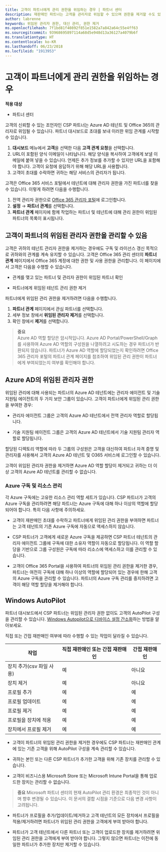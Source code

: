 ```yaml
---
title: 고객이 파트너에게 관리 권한을 위임하는 경우 | 파트너 센터
description: 재판매인 파트너는 고객을 관리자로 위임할 수 있으며 권한을 제거할 수도 있습니다.
author: labrenne
keywords: 위임된 관리자 권한, 대신 관리, 권한 제거
ms.openlocfilehash: 7f1bd81f40892f851e1582a7a842a64c55e4ff63
ms.sourcegitcommit: 93968695897114a68d5e948d13a36127a4079b6f
ms.translationtype: HT
ms.contentlocale: ko-KR
ms.lasthandoff: 06/23/2018
ms.locfileid: "1913953"
---
```

# <a name="customers-delegate-administration-privileges-to-partners"></a>고객이 파트너에게 관리 권한을 위임하는 경우

**적용 대상**

-  파트너 센터

고객의 신뢰할 수 있는 조언자인 CSP 파트너는 Azure AD 테넌트 및 Office 365의 관리자로 위임될 수 있습니다. 파트너 대시보드로 초대를 보내 이러한 위임 관계를 시작할 수 있습니다. 

1. **대시보드** 메뉴에서 **고객**을 선택한 다음 **고객 관계 요청**을 선택합니다.
2. URL이 포함된 양식 이메일이 나타납니다. 해당 양식을 복사하여 고객에게 보낼 이메일에 붙여 넣을 수 있습니다. 언제든 추가 정보를 추가할 수 있지만 URL을 포함해야 합니다. 고객이 요청에 응답하기 위해 해당 URL을 사용합니다.  
3. 고객이 초대를 수락하면 귀하는 해당 서비스의 관리자가 됩니다.

고객은 Office 365 서비스 포털에서 테넌트에 대해 관리자 권한을 가진 파트너를 찾을 수 있습니다. 이렇게 하려면 다음을 수행합니다.

1. 전역 관리자 권한으로 [Office 365 관리자 포털](https://portal.office.com/adminportal)에 로그인합니다.
2. **설정** → **파트너 관계**를 선택합니다.
3. **파트너 관계** 페이지에 함께 작업하는 파트너 및 테넌트에 대해 관리 권한이 위임된 파트너의 목록이 표시됩니다.

## <a name="customers-can-manage-a-partners-delegated-admin-privileges"></a>고객이 파트너의 위임된 관리자 권한을 관리할 수 있음 

고객은 귀하의 테넌트 관리자 권한을 제거하는 경우에도 구독 및 라이선스 갱신 목적으로 귀하와의 관계를 계속 유지할 수 있습니다. 고객은 Office 365 관리 센터의 **파트너 관계** 페이지에서 Office 365 계정에 대한 권한 및 사용 권한을 관리합니다. 이 페이지에서 고객은 다음을 수행할 수 있습니다.

- 관계를 맺고 있는 파트너 및 관리자 권한이 위임된 파트너 확인

- 파트너에게 위임된 테넌트 관리 권한 제거

파트너에게 위임된 관리 권한을 제거하려면 다음을 수행합니다.

1. **파트너 관계** 페이지에서 관심 파트너를 선택합니다.
2. 세부 정보 창에서 **위임된 관리자 제거**를 선택합니다.
3. 확인 창에서 **제거**를 선택합니다.

>**중요**<br>
Azure AD 역할 할당은 암시적입니다. Azure AD Portal/PowerShell/Graph를 사용하여 Azure AD 역할의 구성원을 나열하려고 시도하는 경우 파트너가 반환되지 않습니다. 파트너가 Azure AD 역할에 할당되었는지 확인하려면 Office 365 관리자 포털의 파트너 관계 페이지를 참조하여 위임된 관리 권한이 파트너에게 부여되었는지 여부를 확인해야 합니다.

## <a name="delegated-admin-privileges-in-azure-ad"></a>Azure AD의 위임된 관리자 권한 

위임된 관리에 대해 사용되는 파트너의 Azure AD 테넌트에는 관리자 에이전트 및 기술 지원팀 에이전트의 두 가지 보안 그룹이 있습니다. 고객이 파트너에게 위임된 관리 권한을 부여한 경우:

- 관리자 에이전트 그룹은 고객의 Azure AD 테넌트에서 전역 관리자 역할로 할당됩니다.

- 기술 지원팀 에이전트 그룹은 고객의 Azure AD 테넌트에서 기술 지원팀 관리자 역할로 할당됩니다.

할당된 디렉토리 역할에 따라 두 그룹의 구성원은 고객을 대신하여 파트너 자격 증명 및 관리자를 사용해서 고객의 Azure AD 테넌트 및 O365 서비스에 로그인할 수 있습니다.

고객이 위임된 관리자 권한을 제거하면 Azure AD 역할 할당이 제거되고 귀하는 더 이상 고객의 Azure AD 테넌트를 관리할 수 없습니다.

### <a name="azure-subscriptions-and-resource-management"></a>Azure 구독 및 리소스 관리

각 Azure 구독에는 고유한 리소스 관리 역할 세트가 있습니다. CSP 파트너가 고객의 Azure 구독을 관리하려면 해당 파트너는 Azure 구독에 대해 하나 이상의 역할에 할당되어야 합니다. 특히 다음 사항에 주의하세요.

- 고객이 재판매인 초대를 수락하고 파트너에게 위임된 관리 권한을 부여하면 파트너는 고객 테넌트의 기존 Azure 구독에 자동으로 액세스하지 않습니다.

- CSP 파트너가 고객에게 새로운 Azure 구독을 제공하면 CSP 파트너 테넌트의 관리자 에이전트 그룹에 구독에 대한 소유자 역할이 자동으로 할당됩니다. 이 역할 할당을 기반으로 그룹 구성원은 구독에 따라 리소스에 액세스하고 이를 관리할 수 있습니다.

- 고객이 Office 365 Portal을 사용하여 파트너의 위임된 관리 권한을 제거한 경우, 파트너는 여전히 구독에 대해 하나 이상의 역할에 할당되어 있는 경우에 한해 고객의 Azure 구독을 관리할 수 있습니다. 파트너의 Azure 구독 관리를 중지하려면 고객이 해당 역할 할당을 제거해야 합니다.

## <a name="windows-autopilot"></a>Windows AutoPilot 

파트너 대시보드에서 CSP 파트너는 위임된 관리자 권한 없이도 고객의 AutoPilot 구성을 관리할 수 있습니다. [Windows Autopilot으로 디바이스 설정 간소화](https://docs.microsoft.com/partner-center/autopilot)하는 방법을 알아보세요.

직접 또는 간접 재판매인 여부에 따라 수행할 수 있는 작업이 달라질 수 있습니다.

|**작업**   |**직접 재판매인 또는 간접 재판매인**   |**간접 재판매인**   |
|-----------------|-----------------------------------| -----------------------------|
|장치 추가(csv 파일 사용)  |예      |아니요|
|장치 제거   |예   |아니요|
|프로필 추가   |예   | 예   |
|프로필 업데이트   |예    |예   |
|프로필 제거   |예   |예   |
|프로필을 장치에 적용   |예   |예   |
|장치에서 프로필 제거   |예   |예   | 

- 고객이 파트너의 위임된 관리 권한을 제거한 경우에도 CSP 파트너는 재판매인 관계에 있는 기존 고객을 위해 AutoPilot 구성을 계속 관리할 수 있습니다.

- 귀하는 본인 또는 다른 CSP 파트너가 추가한 고객을 위해 기존 장치를 관리할 수 있습니다.

- 고객이 비즈니스용 Microsoft Store 또는 Microsoft Intune Portal을 통해 업로드한 장치는 관리할 수 없습니다.

>**중요** Microsoft 파트너 센터의 현재 AutoPilot 관리 환경은 최종적인 것이 아니며 향후 변경될 수 있습니다. 이 문서의 결합 시점을 기준으로 다음 변경 사항이 고려됩니다.

  - 파트너가 프로필을 추가/업데이트/제거하고 고객 테넌트의 모든 장치에서 프로필을 적용/제거하려면 파트너가 위임된 관리 권한을 고객에게 부여 받아야 합니다.

- 파트너가 고객 테넌트에서 다른 파트너 또는 고객이 업로드한 장치를 제거하려면 위임된 관리 권한을 고객에게 부여 받아야 합니다. 그렇지 않으면 파트너는 이전에 동일한 파트너가 추가한 장치만 제거할 수 있습니다.
